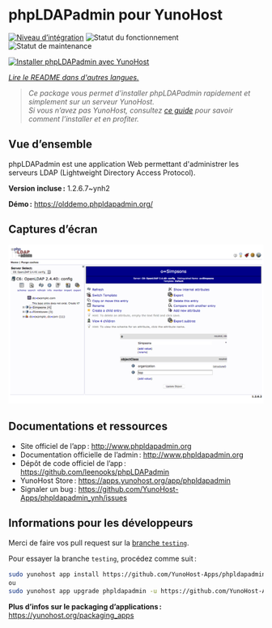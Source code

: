 <!--
Nota bene : ce README est automatiquement généré par <https://github.com/YunoHost/apps/tree/master/tools/readme_generator>
Il NE doit PAS être modifié à la main.
-->

# phpLDAPadmin pour YunoHost

[![Niveau d’intégration](https://dash.yunohost.org/integration/phpldapadmin.svg)](https://dash.yunohost.org/appci/app/phpldapadmin) ![Statut du fonctionnement](https://ci-apps.yunohost.org/ci/badges/phpldapadmin.status.svg) ![Statut de maintenance](https://ci-apps.yunohost.org/ci/badges/phpldapadmin.maintain.svg)

[![Installer phpLDAPadmin avec YunoHost](https://install-app.yunohost.org/install-with-yunohost.svg)](https://install-app.yunohost.org/?app=phpldapadmin)

*[Lire le README dans d'autres langues.](./ALL_README.md)*

> *Ce package vous permet d’installer phpLDAPadmin rapidement et simplement sur un serveur YunoHost.*  
> *Si vous n’avez pas YunoHost, consultez [ce guide](https://yunohost.org/install) pour savoir comment l’installer et en profiter.*

## Vue d’ensemble

phpLDAPadmin est une application Web permettant d'administrer les serveurs LDAP (Lightweight Directory Access Protocol).

**Version incluse :** 1.2.6.7~ynh2

**Démo :** <https://olddemo.phpldapadmin.org/>

## Captures d’écran

![Capture d’écran de phpLDAPadmin](./doc/screenshots/screenshot.png)

## Documentations et ressources

- Site officiel de l’app : <http://www.phpldapadmin.org>
- Documentation officielle de l’admin : <http://www.phpldapadmin.org>
- Dépôt de code officiel de l’app : <https://github.com/leenooks/phpLDAPadmin>
- YunoHost Store : <https://apps.yunohost.org/app/phpldapadmin>
- Signaler un bug : <https://github.com/YunoHost-Apps/phpldapadmin_ynh/issues>

## Informations pour les développeurs

Merci de faire vos pull request sur la [branche `testing`](https://github.com/YunoHost-Apps/phpldapadmin_ynh/tree/testing).

Pour essayer la branche `testing`, procédez comme suit :

```bash
sudo yunohost app install https://github.com/YunoHost-Apps/phpldapadmin_ynh/tree/testing --debug
ou
sudo yunohost app upgrade phpldapadmin -u https://github.com/YunoHost-Apps/phpldapadmin_ynh/tree/testing --debug
```

**Plus d’infos sur le packaging d’applications :** <https://yunohost.org/packaging_apps>

